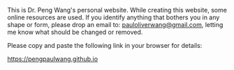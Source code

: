 This is Dr. Peng Wang's personal website. While creating this website, some online resources are used. If you identify anything that bothers you in any shape or form, please drop an email to: pauloliverwang@gmail.com, letting me know what should be changed or removed. 

Please copy and paste the following link in your browser for details:

https://pengpaulwang.github.io
